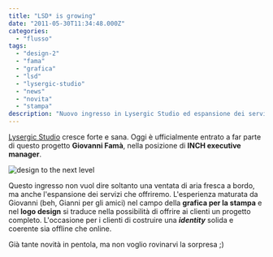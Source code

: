 ```yaml
---
title: "LSD* is growing"
date: "2011-05-30T11:34:48.000Z"
categories:
  - "flusso"
tags:
  - "design-2"
  - "fama"
  - "grafica"
  - "lsd"
  - "lysergic-studio"
  - "news"
  - "novita"
  - "stampa"
description: "Nuovo ingresso in Lysergic Studio ed espansione dei servizi offerti ai clienti. Robe fresche per chi pensa futuristico."
---
```


[Lysergic Studio](http://lysergicstudio.com "LSD lysergic studio deleo") cresce forte e sana. Oggi è ufficialmente entrato a far parte di questo progetto **Giovanni Famà**, nella posizione di **INCH executive manager**.

![](https://enricodeleo.s3.eu-south-1.amazonaws.com/uploads/2011/05/slide2-565x216.png "design to the next level")

Questo ingresso non vuol dire soltanto una ventata di aria fresca a bordo, ma anche l'espansione dei servizi che offriremo. L'esperienza maturata da Giovanni (beh, Gianni per gli amici) nel campo della **grafica per la stampa** e nel **logo design** si traduce nella possibilità di offrire ai clienti un progetto completo. L'occasione per i clienti di costruire una _**identity**_ solida e coerente sia offline che online.

Già tante novità in pentola, ma non voglio rovinarvi la sorpresa ;)
